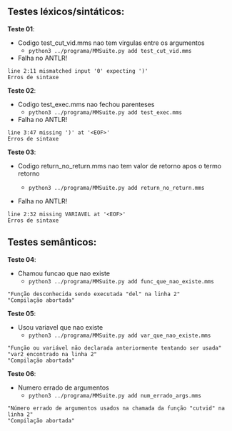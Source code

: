## Testes léxicos/sintáticos:
**Teste 01**:  
- Codigo test_cut_vid.mms nao tem virgulas entre os argumentos
  - `python3 ../programa/MMSuite.py add test_cut_vid.mms`
- Falha no ANTLR!
```
line 2:11 mismatched input '0' expecting ')'
Erros de sintaxe
```


**Teste 02**:
- Codigo test_exec.mms nao fechou parenteses
  - `python3 ../programa/MMSuite.py add test_exec.mms`
- Falha no ANTLR!
```
line 3:47 missing ')' at '<EOF>'
Erros de sintaxe
```

**Teste 03**:
- Codigo return_no_return.mms nao tem valor de retorno apos o termo retorno 
  - `python3 ../programa/MMSuite.py add return_no_return.mms`

- Falha no ANTLR!
```
line 2:32 missing VARIAVEL at '<EOF>'
Erros de sintaxe
```

## Testes semânticos:  

**Teste 04**:  
- Chamou funcao que nao existe  
  - `python3 ../programa/MMSuite.py add func_que_nao_existe.mms`  
```
"Função desconhecida sendo executada "del" na linha 2"
"Compilação abortada"
```


**Teste 05**:  
- Usou variavel que nao existe  
  - `python3 ../programa/MMSuite.py add var_que_nao_existe.mms`  
```  
"Função ou variável não declarada anteriormente tentando ser usada"
"var2 encontrado na linha 2"
"Compilação abortada"
```  

**Teste 06**:  
- Numero errado de argumentos  
  - `python3 ../programa/MMSuite.py add num_errado_args.mms
`  
```
"Número errado de argumentos usados na chamada da função "cutvid" na linha 2"
"Compilação abortada"
```
